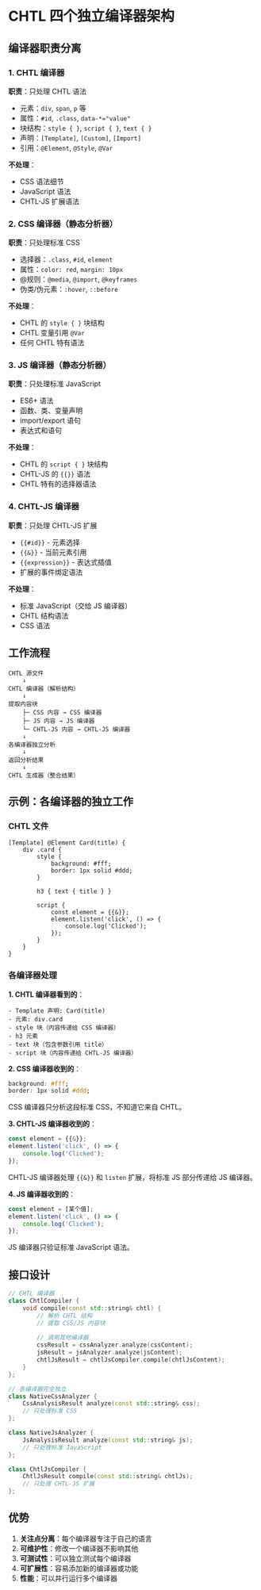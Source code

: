 # CHTL 四个独立编译器架构

## 编译器职责分离

### 1. CHTL 编译器
**职责**：只处理 CHTL 语法
- 元素：`div`, `span`, `p` 等
- 属性：`#id`, `.class`, `data-*="value"`
- 块结构：`style { }`, `script { }`, `text { }`
- 声明：`[Template]`, `[Custom]`, `[Import]`
- 引用：`@Element`, `@Style`, `@Var`

**不处理**：
- CSS 语法细节
- JavaScript 语法
- CHTL-JS 扩展语法

### 2. CSS 编译器（静态分析器）
**职责**：只处理标准 CSS
- 选择器：`.class`, `#id`, `element`
- 属性：`color: red`, `margin: 10px`
- @规则：`@media`, `@import`, `@keyframes`
- 伪类/伪元素：`:hover`, `::before`

**不处理**：
- CHTL 的 `style { }` 块结构
- CHTL 变量引用 `@Var`
- 任何 CHTL 特有语法

### 3. JS 编译器（静态分析器）
**职责**：只处理标准 JavaScript
- ES6+ 语法
- 函数、类、变量声明
- import/export 语句
- 表达式和语句

**不处理**：
- CHTL 的 `script { }` 块结构
- CHTL-JS 的 `{{}}` 语法
- CHTL 特有的选择器语法

### 4. CHTL-JS 编译器
**职责**：只处理 CHTL-JS 扩展
- `{{#id}}` - 元素选择
- `{{&}}` - 当前元素引用
- `{{expression}}` - 表达式插值
- 扩展的事件绑定语法

**不处理**：
- 标准 JavaScript（交给 JS 编译器）
- CHTL 结构语法
- CSS 语法

## 工作流程

```
CHTL 源文件
    ↓
CHTL 编译器（解析结构）
    ↓
提取内容块
    ├─ CSS 内容 → CSS 编译器
    ├─ JS 内容 → JS 编译器
    └─ CHTL-JS 内容 → CHTL-JS 编译器
    ↓
各编译器独立分析
    ↓
返回分析结果
    ↓
CHTL 生成器（整合结果）
```

## 示例：各编译器的独立工作

### CHTL 文件
```chtl
[Template] @Element Card(title) {
    div .card {
        style {
            background: #fff;
            border: 1px solid #ddd;
        }
        
        h3 { text { title } }
        
        script {
            const element = {{&}};
            element.listen('click', () => {
                console.log('Clicked');
            });
        }
    }
}
```

### 各编译器处理

**1. CHTL 编译器看到的**：
```
- Template 声明: Card(title)
- 元素: div.card
- style 块（内容传递给 CSS 编译器）
- h3 元素
- text 块（包含参数引用 title）
- script 块（内容传递给 CHTL-JS 编译器）
```

**2. CSS 编译器收到的**：
```css
background: #fff;
border: 1px solid #ddd;
```
CSS 编译器只分析这段标准 CSS，不知道它来自 CHTL。

**3. CHTL-JS 编译器收到的**：
```javascript
const element = {{&}};
element.listen('click', () => {
    console.log('Clicked');
});
```
CHTL-JS 编译器处理 `{{&}}` 和 `listen` 扩展，将标准 JS 部分传递给 JS 编译器。

**4. JS 编译器收到的**：
```javascript
const element = [某个值];
element.listen('click', () => {
    console.log('Clicked');
});
```
JS 编译器只验证标准 JavaScript 语法。

## 接口设计

```cpp
// CHTL 编译器
class ChtlCompiler {
    void compile(const std::string& chtl) {
        // 解析 CHTL 结构
        // 提取 CSS/JS 内容块
        
        // 调用其他编译器
        cssResult = cssAnalyzer.analyze(cssContent);
        jsResult = jsAnalyzer.analyze(jsContent);
        chtlJsResult = chtlJsCompiler.compile(chtlJsContent);
    }
};

// 各编译器完全独立
class NativeCssAnalyzer {
    CssAnalysisResult analyze(const std::string& css);
    // 只处理标准 CSS
};

class NativeJsAnalyzer {
    JsAnalysisResult analyze(const std::string& js);
    // 只处理标准 JavaScript
};

class ChtlJsCompiler {
    ChtlJsResult compile(const std::string& chtlJs);
    // 只处理 CHTL-JS 扩展
};
```

## 优势

1. **关注点分离**：每个编译器专注于自己的语言
2. **可维护性**：修改一个编译器不影响其他
3. **可测试性**：可以独立测试每个编译器
4. **可扩展性**：容易添加新的编译器或功能
5. **性能**：可以并行运行多个编译器